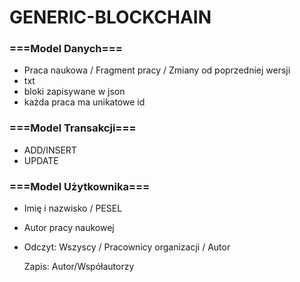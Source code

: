 # GENERIC-BLOCKCHAIN

### ===Model Danych===
  - Praca naukowa / Fragment pracy / Zmiany od poprzedniej wersji
  - txt
  - bloki zapisywane w json
  - każda praca ma unikatowe id

### ===Model Transakcji===
  - ADD/INSERT
  - UPDATE

### ===Model Użytkownika===
 - Imię i nazwisko / PESEL
 - Autor pracy naukowej
 - Odczyt: Wszyscy / Pracownicy organizacji / Autor

   Zapis: Autor/Współautorzy
